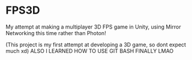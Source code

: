 # FPS3D
My attempt at making a multiplayer 3D FPS game in Unity, using Mirror Networking this time rather than Photon!

(This project is my first attempt at developing a 3D game, so dont expect much xd)
ALSO I LEARNED HOW TO USE GIT BASH FINALLY LMAO
